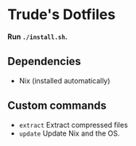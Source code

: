 # Trude's Dotfiles

**Run `./install.sh`.**

## Dependencies
-   Nix (installed automatically)

## Custom commands

-   `extract` Extract compressed files
-   `update` Update Nix and the OS.
